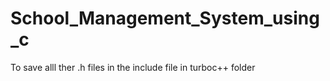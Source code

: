 # School_Management_System_using_c
To save alll ther .h files in the include file in turboc++ folder
